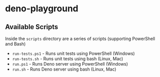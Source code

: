 # deno-playground

## Available Scripts

Inside the `scripts` directory are a series of scripts (supporting PowerShell and Bash)

* `run-tests.ps1` - Runs unit tests using PowerShell (Windows)
* `run-tests.sh` - Runs unit tests using bash (Linux, Mac)
* `run.ps1` - Runs Deno server using PowerShell (Windows)
* `run.sh` - Runs Deno server using bash (Linux, Mac)
